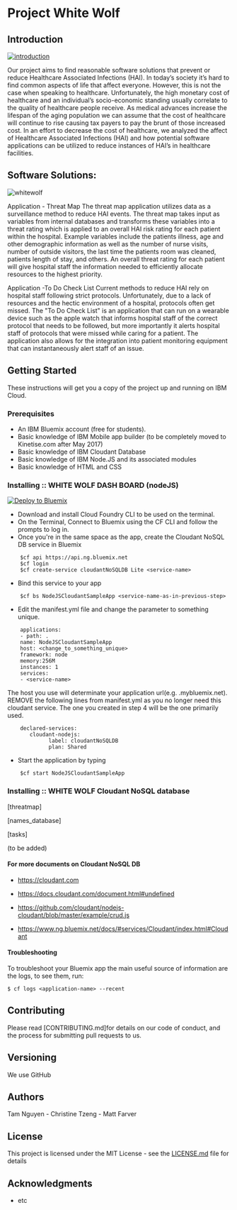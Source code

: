 # Project White Wolf

## Introduction

[![introduction](https://cloud.githubusercontent.com/assets/21042389/23274878/6129d144-f9d2-11e6-8219-631b02ff118b.png)](https://www.youtube.com/watch?v=988ecqkKdJI)

Our project aims to find reasonable software solutions that prevent or reduce Healthcare Associated Infections (HAI).
In today’s society it’s hard to find common aspects of life that affect everyone. However, this is not the case when speaking to healthcare. Unfortunately, the high monetary cost of healthcare and an individual’s socio-economic standing usually correlate to the quality of healthcare people receive. As medical advances increase the lifespan of the aging population we can assume that the cost of healthcare will continue to rise causing tax payers to pay the brunt of those increased cost.
In an effort to decrease the cost of healthcare, we analyzed the affect of Healthcare Associated Infections (HAI) and how potential software applications can be utilized to reduce instances of HAI’s in healthcare facilities. 

## Software Solutions: 

![whitewolf](https://cloud.githubusercontent.com/assets/21042389/23233907/579387d8-f91e-11e6-824d-31946e4a311b.png)

Application - Threat Map
The threat map application utilizes data as a surveillance method to reduce HAI events. The threat map takes input as variables from internal databases and transforms
these variables into a threat rating which is applied to an overall HAI risk rating for each patient within the hospital. Example variables include 
the patients illness, age and other demographic information as well as the number of nurse visits, number of outside visitors, the last time the patients room was cleaned,
patients length of stay, and others. An overall threat rating for each patient will give hospital staff the information needed to efficiently allocate resources to the highest priority.      

Application -To Do Check List
Current methods to reduce HAI rely on hospital staff following strict protocols. Unfortunately, due to a lack of resources and the hectic environment of 
a hospital, protocols often get missed. The "To Do Check List" is an application that can run on a wearable device such as the apple watch that informs hospital staff
of the correct protocol that needs to be followed, but more importantly it alerts hospital staff of protocols that were missed while caring for a patient. The application
also allows for the integration into patient monitoring equipment that can instantaneously alert staff of an issue.      

## Getting Started

These instructions will get you a copy of the project up and running on IBM Cloud.

### Prerequisites

* An IBM Bluemix account (free for students).
* Basic knowledge of IBM Mobile app builder (to be completely moved to Kinetise.com after May 2017)
* Basic knowledge of IBM Cloudant Database
* Basic knowledge of IBM Node.JS and its associated modules
* Basic knowledge of HTML and CSS

### Installing :: WHITE WOLF DASH BOARD (nodeJS)

[![Deploy to Bluemix](https://bluemix.net/deploy/button.png)](https://hub.jazz.net/deploy/index.html?repository=https://github.com/genterist/whiteWolf/tree/master/whiteWolf-nodejs-master)

* Download and install Cloud Foundry CLI to be used on the terminal.
* On the Terminal, Connect to Bluemix using the CF CLI and follow the prompts to log in. 
* Once you're in the same space as the app, create the Cloudant NoSQL DB service in Bluemix
```
    $cf api https://api.ng.bluemix.net
    $cf login
    $cf create-service cloudantNoSQLDB Lite <service-name>
```
* Bind this service to your app
```
    $cf bs NodeJSCloudantSampleApp <service-name-as-in-previous-step>
```
* Edit the manifest.yml file and change the <application-host> parameter to something unique.
```
    applications:
    - path: .
    name: NodeJSCloudantSampleApp
    host: <change_to_something_unique>
    framework: node
    memory:256M
    instances: 1
    services:
    - <service-name>
```
   The host you use will determinate your application url(e.g. <host>.mybluemix.net). REMOVE the following lines from manifest.yml as you no longer need this cloudant service. The one you created in step 4 will be the one primarily used.
```   
	declared-services:
  	   cloudant-nodejs:
    	     label: cloudantNoSQLDB
    	     plan: Shared
```    	     
* Start the application by typing
```
    $cf start NodeJSCloudantSampleApp
```  

### Installing :: WHITE WOLF Cloudant NoSQL database

[threatmap]

[names_database]

[tasks]


(to be added)

#### For more documents on Cloudant NoSQL DB

* https://cloudant.com

* https://docs.cloudant.com/document.html#undefined

* https://github.com/cloudant/nodejs-cloudant/blob/master/example/crud.js

* https://www.ng.bluemix.net/docs/#services/Cloudant/index.html#Cloudant


#### Troubleshooting

To troubleshoot your Bluemix app the main useful source of information are the logs, to see them, run:

  ```
  $ cf logs <application-name> --recent
  ```


## Contributing

Please read [CONTRIBUTING.md]for details on our code of conduct, and the process for submitting pull requests to us.

## Versioning

We use GitHub

## Authors

Tam Nguyen - Christine Tzeng - Matt Farver

## License

This project is licensed under the MIT License - see the [LICENSE.md](LICENSE.md) file for details

## Acknowledgments
* etc
